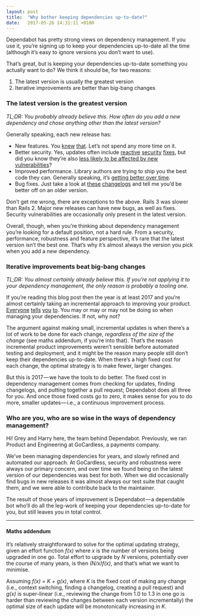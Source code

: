 ```yaml
---
layout: post
title:  "Why bother keeping dependencies up-to-date?"
date:   2017-05-26 14:31:11 +0100
---
```


Dependabot has pretty strong views on dependency management. If you use it, you’re signing up to keep your dependencies up-to-date all the time (although it’s easy to ignore versions you don’t want to use).

That’s great, but is keeping your dependencies up-to-date something you actually want to do? We think it should be, for two reasons:

1. The latest version is usually the greatest version
2. Iterative improvements are better than big-bang changes

### The latest version is the greatest version
_TL;DR: You probably already believe this. How often do you add a new dependency and chose anything other than the latest version?_

Generally speaking, each new release has:

- New features. You [knew][rails-5-release] [that][django-1-11-release]. Let’s not spend any more time on it.
- Better security. Yes, updates often include [reactive][rails-security-patch] [security][2017-owasp] [fixes][2013-owasp], but did you know they’re also [less likely to be affected by new vulnerabilities][dependabot-security-analysis]?
- Improved performance. Library authors are trying to ship you the best code they can. Generally speaking, it’s [getting better over time][adequate-record].
- Bug fixes. Just take a look at [these][puma_changelog] [changelogs][plug_changelog] and tell me you’d be better off on an older version.

Don’t get me wrong, there are exceptions to the above. Rails 3 was slower than Rails 2. Major new releases can have new bugs, as well as fixes. Security vulnerabilities are occasionally only present in the latest version.

Overall, though, when you’re thinking about dependency management you’re looking for a default position, not a hard rule. From a security, performance, robustness and feature perspective, it’s rare that the latest version isn’t the best one. That’s why it’s almost always the version you pick when you add a new dependency.

### Iterative improvements beat big-bang changes
_TL;DR: You almost certainly already believe this. If you’re not applying it to your dependency management, the only reason is probably a tooling one._

If you’re reading this blog post then the year is at least 2017 and you’re almost certainly taking an incremental approach to improving your product. [Everyone][thoughtworks-continuous-delivery] [tells][atlassian-continuous-delivery] [you][mckinsey-continuous-delivery] [to][puppet-continuous-delivery]. You may or may or may not be doing so when managing your dependencies. If not, why not?

The argument against making small, incremental updates is when there’s a lot of work to be done for each change, _regardless of the size of the change_ (see maths addendum, if you’re into that). That’s the reason incremental product improvements weren’t sensible before automated testing and deployment, and it might be the reason many people still don’t keep their dependencies up-to-date. When there’s a high fixed cost for each change, the optimal strategy is to make fewer, larger changes.

But this is 2017 — we have the tools to do better. The fixed cost in dependency management comes from checking for updates, finding changelogs, and putting together a pull request; Dependabot does all three for you. And once those fixed costs go to zero, it makes sense for you to do more, smaller updates — i.e., a continuous improvement process.

### Who are you, who are so wise in the ways of dependency management?
Hi! Grey and Harry here, the team behind Dependabot. Previously, we ran Product and Engineering at GoCardless, a payments company.

We’ve been managing dependencies for years, and slowly refined and automated our approach. At GoCardless, security and robustness were always our primary concern, and over time we found being on the latest version of our dependencies was best for both. When we did occasionally find bugs in new releases it was almost always our test suite that caught them, and we were able to contribute back to the maintainer.

The result of those years of improvement is Dependabot — a dependable bot who’ll do all the leg-work of keeping your dependencies up-to-date for you, but still leaves you in total control.

------

#### Maths addendum
It’s relatively straightforward to solve for the optimal updating strategy, given an effort function _f(x)_ where _x_ is the number of versions being upgraded in one go. Total effort to upgrade by _N_ versions, potentially over the course of many years, is then _(N/x)f(x)_, and that’s what we want to minimise.

Assuming _f(x) = K + g(x)_, where _K_ is the fixed cost of making any change (i.e., context switching, finding a changelog, creating a pull request) and _g(x)_ is super-linear (i.e., reviewing the change from 1.0 to 1.3 in one go is harder than reviewing the changes between each version incrementally) the optimal size of each update will be monotonically increasing in _K_.

[rails-5-release]: https://rubysec.com/
[django-1-11-release]: https://docs.djangoproject.com/en/1.11/releases/1.11/#what-s-new-in-django-1-11
[rails-security-patch]: http://weblog.rubyonrails.org/2015/6/16/Rails-3-2-22-4-1-11-and-4-2-2-have-been-released-and-more/
[2017-owasp]: https://www.owasp.org/index.php/Top_10_2017-A9-Using_Components_with_Known_Vulnerabilities
[2013-owasp]: https://www.owasp.org/index.php/Top_10_2013-A9-Using_Components_with_Known_Vulnerabilities
[dependabot-security-analysis]: the-latest-dependency-version-is-probably-the-most-secure
[adequate-record]: https://tenderlovemaking.com/2014/02/19/adequaterecord-pro-like-activerecord.html
[puma_changelog]: https://github.com/puma/puma/blob/master/History.md
[plug_changelog]: https://github.com/elixir-lang/plug/blob/master/CHANGELOG.md
[thoughtworks-continuous-delivery]: https://www.thoughtworks.com/insights/blog/case-continuous-delivery
[atlassian-continuous-delivery]: https://www.atlassian.com/continuous-delivery/business-case-for-continuous-delivery
[mckinsey-continuous-delivery]: http://www.mckinsey.com/business-functions/digital-mckinsey/our-insights/beyond-agile-reorganizing-it-for-faster-software-delivery
[puppet-continuous-delivery]: https://puppet.com/blog/business-case-continuous-delivery
